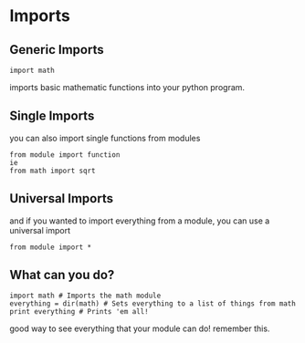 # Imports 

## Generic Imports

    import math

imports basic mathematic functions into your python program.

## Single Imports

you can also import single functions from modules

    from module import function
    ie
    from math import sqrt
    
## Universal Imports

and if you wanted to import everything from a module, you can use a universal import

    from module import *

## What can you do?

    import math # Imports the math module
    everything = dir(math) # Sets everything to a list of things from math
    print everything # Prints 'em all!
 
good way to see everything that your module can do! remember this.
